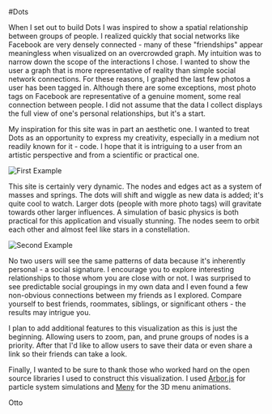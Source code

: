 
#Dots

When I set out to build Dots I was inspired to show a spatial relationship between groups of people. I realized quickly that social networks like Facebook are very densely connected - many of these "friendships" appear meaningless when visualized on an overcrowded graph. My intuition was to narrow down the scope of the interactions I chose. I wanted to show the user a graph that is more representative of reality than simple social network connections. For these reasons, I graphed the last few photos a user has been tagged in. Although there are some exceptions, most photo tags on Facebook are representative of a genuine moment, some real connection between people. I did not assume that the data I collect displays the full view of one's personal relationships, but it's a start.

My inspiration for this site was in part an aesthetic one. I wanted to treat Dots as an opportunity to express my creativity, especially in a medium not readily known for it - code. I hope that it is intriguing to a user from an artistic perspective and from a scientific or practical one.

![First Example](http://dots.ottosipe.com/example_2.png)

This site is certainly very dynamic. The nodes and edges act as a system of masses and springs. The dots will shift and wiggle as new data is added; it's quite cool to watch. Larger dots (people with more photo tags) will gravitate towards other larger influences. A simulation of basic physics is both practical for this application and visually stunning. The nodes seem to orbit each other and almost feel like stars in a constellation.

![Second Example](http://dots.ottosipe.com/example_3.png)

No two users will see the same patterns of data because it's inherently personal - a social signature. I encourage you to explore interesting relationships to those whom you are close with or not. I was surprised to see predictable social groupings in my own data and I even found a few non-obvious connections between my friends as I explored. Compare yourself to best friends, roommates, siblings, or significant others - the results may intrigue you.

I plan to add additional features to this visualization as this is just the beginning. Allowing users to zoom, pan, and prune groups of nodes is a priority. After that I'd like to allow users to save their data or even share a link so their friends can take a look.

Finally, I wanted to be sure to thank those who worked hard on the open source libraries I used to construct this visualization.
I used [Arbor.js](http://arborjs.org) for particle system simulations and [Meny](http://lab.hakim.se/meny) for the 3D menu animations.

Otto

